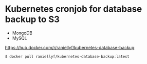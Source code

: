 # Kubernetes cronjob for database backup to S3

- MongoDB
- MySQL

https://hub.docker.com/r/raniellyf/kubernetes-database-backup
```sh
$ docker pull raniellyf/kubernetes-database-backup:latest
```
